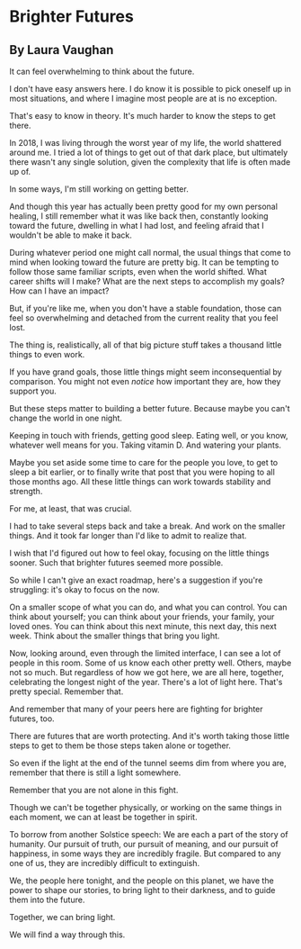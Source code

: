 # Brighter Futures
## By Laura Vaughan

It can feel overwhelming to
think about the future.

I don't have easy answers here. 
I do know it is possible to
pick oneself up in most
situations,
and where I imagine most people
are at is no exception.

That's easy to know in theory. 
It's much harder 
to know the steps to get there. 

In 2018, I was living through the worst
year of my life,
the world shattered around me. 
I tried a lot of things to get
out of that dark place,
but ultimately there wasn't any
single solution,
given the complexity that life
is often
made up of.

In some ways, 
I'm still working on getting
better.

And though this year has
actually been pretty good for
my own personal healing,
I still remember what it was
like back then,
constantly looking toward the
future,
dwelling in what I had lost, 
and feeling afraid 
that I wouldn't be able to make
it back.

During whatever period one
might call normal,
the usual things that come to
mind when looking toward the
future are pretty big.
It can be tempting to follow
those same familiar scripts,
even when the world shifted.
What career shifts will I make? 
What are the next steps to
accomplish my goals?
How can I have an impact?

But, if you're like me, 
when you don't have a stable
foundation, those can feel so
overwhelming and detached from
the current reality that you
feel lost.

The thing is, realistically, 
all of that big picture stuff
takes a thousand little things
to even work.

If you have grand goals, those
little things might seem
inconsequential by comparison.
You might not even *notice* how
important they are, how they
support you.

But these steps matter to
building a better future.
Because maybe you can't change
the world in one night.

Keeping in touch with friends, 
getting good sleep.
Eating well, or 
you know, whatever well means
for you.
Taking vitamin D. And watering
your plants.

Maybe you set aside some time
to care for the people
you love, to get to sleep a bit
earlier, or to finally write
that post that you were hoping
to all those months ago.
All these little things can
work towards stability and
strength.

For me, at least, that was
crucial.

I had to take several steps
back and take a break.
And work on the smaller things. 
And it took far longer than I'd
like to admit to realize that.

I wish 
that I'd figured out how to feel
okay, focusing on the little
things sooner.  Such that brighter futures 
seemed more possible. 

So 
while I can't give an exact
roadmap,
here's a suggestion if you're
struggling:
it's okay to focus on the now.

On a smaller scope of what you
can do, and what you can control.
You can think about yourself;
you can think about your
friends,
your family, 
your loved ones. 
You can think about this next
minute,
this next day, 
this next week. 
Think about the smaller things
that bring you light.

Now, 
looking around, 
even through the limited
interface,
I can see a lot of people in
this room.
Some of us know each other 
pretty well. 
Others, 
maybe not so much. 
But regardless of how we got
here,
we are all here, 
together, 
celebrating the longest night
of the year.
There's a lot of light here. 
That's pretty special. 
Remember that.

And remember that many of your
peers here are fighting for
brighter futures, too.

There are futures that are
worth protecting.
And it's worth taking those
little steps to get to them
be those steps taken alone or
together.

So even if the light at the end
of the tunnel seems dim from
where you are,
remember that there is still a
light somewhere.

Remember that you are not alone 
in this fight. 

Though we can't be together
physically,
or working on the same things
in each moment,
we can at least be together in
spirit.

To borrow from another Solstice
speech:
We are each a part of the story
of humanity.
Our pursuit of truth, our
pursuit of meaning, and our
pursuit of happiness,
in some ways 
they are incredibly fragile. 
But compared to any one of us, 
they are incredibly difficult
to extinguish.

We, the people here tonight,
and the people on this planet,
we have the power to shape our
stories,
to bring light to their
darkness,
and to guide them into the
future.

Together, 
we can bring light. 

We will find a way through this. 
